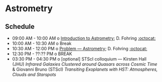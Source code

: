 # Astrometry 

## Schedule 

 * 09:00 AM - 10:00 AM  o  [Introduction to Astrometry](https://github.com/LSSTC-DSFP/LSSTC-DSFP-Sessions/blob/master/Session5/Day3/introtoastrometry.pdf); D. Fohring  [:octocat:](https://github.com/fohring)
 * 10:00 AM - 10:30 AM  o  Break
 * 10:30 AM - 12:00 PM  o  [Problem — Astrometry](https://github.com/LSSTC-DSFP/LSSTC-DSFP-Sessions/blob/master/Session5/Day3/Introduction%20to%20Astrometry.ipynb); D. Fohring  [:octocat:](https://github.com/fohring)
 * 12:30 PM - ??:?? PM  o  BREAK
 * 03:30 PM - 04:30 PM  o  [optional] STScI colloquium — Kirsten Hall (JHU) *Infrared Galaxies Clustered around Quasars across Cosmic Time* & Giovanni Bruno (STScI) *Transiting Exoplanets with HST: Atmospheres, Clouds and Starspots*